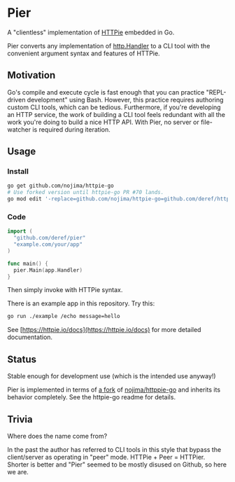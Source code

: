 # Pier

A "clientless" implementation of [HTTPie][1] embedded in Go.

Pier converts any implementation of [http.Handler][2] to a CLI tool with the
convenient argument syntax and features of HTTPie.

## Motivation

Go's compile and execute cycle is fast enough that you can practice
"REPL-driven development" using Bash. However, this practice requires authoring
custom CLI tools, which can be tedious. Furthermore, if you're developing an
HTTP service, the work of building a CLI tool feels redundant with all the
work you're doing to build a nice HTTP API. With Pier, no server or
file-watcher is required during iteration.

## Usage

### Install

```bash
go get github.com/nojima/httpie-go
# Use forked version until httpie-go PR #70 lands.
go mod edit '-replace=github.com/nojima/httpie-go=github.com/deref/httpie-go@v0.7.1-0.20210924013123-066db544cf77' 
```

### Code

```go
import (
  "github.com/deref/pier"
  "example.com/your/app"
)

func main() {
  pier.Main(app.Handler)
}
```

Then simply invoke with HTTPie syntax.

There is an example app in this repository. Try this:

```bash
go run ./example /echo message=hello
```

See [https://httpie.io/docs](https://httpie.io/docs) for more detailed documentation.

## Status

Stable enough for development use (which is the intended use anyway!)

Pier is implemented in terms of [a fork][3] of [nojima/httppie-go][4] and
inherits its behavior completely. See the httpie-go readme for details.

## Trivia

Where does the name come from?

In the past the author has referred to CLI tools in this style that bypass the
client/server as operating in "peer" mode. HTTPie + Peer = HTTPier. Shorter is
better and "Pier" seemed to be mostly disused on Github, so here we are.

[1]: https://httpie.io/
[2]: https://golang.org/pkg/net/http/#Handler
[3]: https://github.com/deref/httpie-go
[4]: https://github.com/nojima/httpie-go
